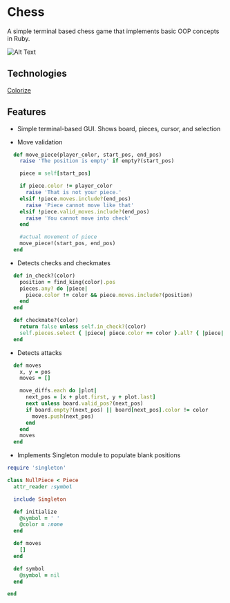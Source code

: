 # Chess

A simple terminal based chess game that implements basic OOP concepts in Ruby. 

![Alt Text](https://i.imgur.com/75WrbK2.gif)

## Technologies

[Colorize](https://github.com/fazibear/colorize) 

## Features

* Simple terminal-based GUI. Shows board, pieces, cursor, and selection

* Move validation

```ruby
  def move_piece(player_color, start_pos, end_pos)
    raise 'The position is empty' if empty?(start_pos)

    piece = self[start_pos]

    if piece.color != player_color
      raise 'That is not your piece.'
    elsif !piece.moves.include?(end_pos)
      raise 'Piece cannot move like that'
    elsif !piece.valid_moves.include?(end_pos)
      raise 'You cannot move into check'
    end

    #actual movement of piece
    move_piece!(start_pos, end_pos)
  end
```

* Detects checks and checkmates

```ruby
  def in_check?(color)
    position = find_king(color).pos
    pieces.any? do |piece|
      piece.color != color && piece.moves.include?(position)
    end
  end
```

```ruby
  def checkmate?(color)
    return false unless self.in_check?(color)
    self.pieces.select { |piece| piece.color == color }.all? { |piece| piece.valid_moves.empty? }
  end
```

* Detects attacks

```ruby
  def moves
    x, y = pos
    moves = []

    move_diffs.each do |plot|
      next_pos = [x + plot.first, y + plot.last]
      next unless board.valid_pos?(next_pos)
      if board.empty?(next_pos) || board[next_pos].color != color
        moves.push(next_pos)
      end
    end
    moves
  end
```

* Implements Singleton module to populate blank positions
```ruby
require 'singleton'

class NullPiece < Piece
  attr_reader :symbol

  include Singleton

  def initialize
    @symbol = ' '
    @color = :none
  end

  def moves
    []
  end

  def symbol
    @symbol = nil
  end

end

```
